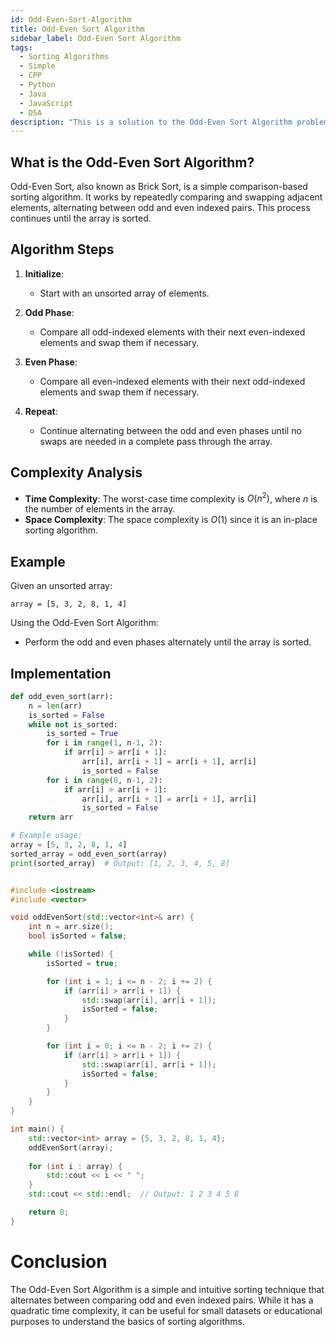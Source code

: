 ```yaml
---
id: Odd-Even-Sort-Algorithm
title: Odd-Even Sort Algorithm
sidebar_label: Odd-Even Sort Algorithm
tags:
  - Sorting Algorithms
  - Simple
  - CPP
  - Python
  - Java
  - JavaScript
  - DSA
description: "This is a solution to the Odd-Even Sort Algorithm problem."
---
```


## What is the Odd-Even Sort Algorithm?

Odd-Even Sort, also known as Brick Sort, is a simple comparison-based sorting algorithm. It works by repeatedly comparing and swapping adjacent elements, alternating between odd and even indexed pairs. This process continues until the array is sorted.

## Algorithm Steps

1. **Initialize**:
   - Start with an unsorted array of elements.

2. **Odd Phase**:
   - Compare all odd-indexed elements with their next even-indexed elements and swap them if necessary.

3. **Even Phase**:
   - Compare all even-indexed elements with their next odd-indexed elements and swap them if necessary.

4. **Repeat**:
   - Continue alternating between the odd and even phases until no swaps are needed in a complete pass through the array.

## Complexity Analysis

- **Time Complexity**: The worst-case time complexity is $O(n^2)$, where $n$ is the number of elements in the array.
- **Space Complexity**: The space complexity is $O(1)$ since it is an in-place sorting algorithm.

## Example

Given an unsorted array:

```
array = [5, 3, 2, 8, 1, 4]
```


Using the Odd-Even Sort Algorithm:

- Perform the odd and even phases alternately until the array is sorted.

## Implementation

<Tabs>
  <TabItem value="Python" label="Python" default>

```python
def odd_even_sort(arr):
    n = len(arr)
    is_sorted = False
    while not is_sorted:
        is_sorted = True
        for i in range(1, n-1, 2):
            if arr[i] > arr[i + 1]:
                arr[i], arr[i + 1] = arr[i + 1], arr[i]
                is_sorted = False
        for i in range(0, n-1, 2):
            if arr[i] > arr[i + 1]:
                arr[i], arr[i + 1] = arr[i + 1], arr[i]
                is_sorted = False
    return arr

# Example usage:
array = [5, 3, 2, 8, 1, 4]
sorted_array = odd_even_sort(array)
print(sorted_array)  # Output: [1, 2, 3, 4, 5, 8]
```

  </TabItem>
  <TabItem value="C++" label="C++">

```cpp

#include <iostream>
#include <vector>

void oddEvenSort(std::vector<int>& arr) {
    int n = arr.size();
    bool isSorted = false;

    while (!isSorted) {
        isSorted = true;

        for (int i = 1; i <= n - 2; i += 2) {
            if (arr[i] > arr[i + 1]) {
                std::swap(arr[i], arr[i + 1]);
                isSorted = false;
            }
        }

        for (int i = 0; i <= n - 2; i += 2) {
            if (arr[i] > arr[i + 1]) {
                std::swap(arr[i], arr[i + 1]);
                isSorted = false;
            }
        }
    }
}

int main() {
    std::vector<int> array = {5, 3, 2, 8, 1, 4};
    oddEvenSort(array);
    
    for (int i : array) {
        std::cout << i << " ";
    }
    std::cout << std::endl;  // Output: 1 2 3 4 5 8

    return 0;
}
```

  </TabItem>
</Tabs>

# Conclusion
The Odd-Even Sort Algorithm is a simple and intuitive sorting technique that alternates between comparing odd and even indexed pairs. While it has a quadratic time complexity, it can be useful for small datasets or educational purposes to understand the basics of sorting algorithms.
